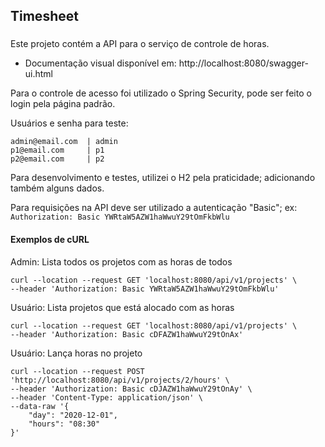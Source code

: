 ## Timesheet

### 
Este projeto contém a API para o serviço de controle de horas.

- Documentação visual disponível em: http://localhost:8080/swagger-ui.html

Para o controle de acesso foi utilizado o Spring Security, pode ser feito o login pela página padrão.

Usuários e senha para teste:
```
admin@email.com  | admin
p1@email.com     | p1
p2@email.com     | p2
```

Para desenvolvimento e testes, utilizei o H2 pela praticidade; adicionando também alguns dados.

Para requisições na API deve ser utilizado a autenticação "Basic"; ex: `Authorization: Basic YWRtaW5AZW1haWwuY29tOmFkbWlu`

#### Exemplos de cURL
Admin: Lista todos os projetos com as horas de todos
```cURL
curl --location --request GET 'localhost:8080/api/v1/projects' \
--header 'Authorization: Basic YWRtaW5AZW1haWwuY29tOmFkbWlu'
```

Usuário: Lista projetos que está alocado com as horas
```cURL
curl --location --request GET 'localhost:8080/api/v1/projects' \
--header 'Authorization: Basic cDFAZW1haWwuY29tOnAx'
```

Usuário: Lança horas no projeto
```cURL
curl --location --request POST 'http://localhost:8080/api/v1/projects/2/hours' \
--header 'Authorization: Basic cDJAZW1haWwuY29tOnAy' \
--header 'Content-Type: application/json' \
--data-raw '{
    "day": "2020-12-01",
    "hours": "08:30"
}'
```

